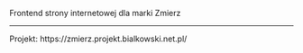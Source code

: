 Frontend strony internetowej dla marki Zmierz
<hr />
Projekt: https://zmierz.projekt.bialkowski.net.pl/<br />
